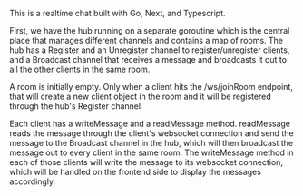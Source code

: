 This is a realtime chat built with Go, Next, and Typescript.


First, we have the hub running on a separate goroutine which is the central place that manages different channels and contains a map of rooms. The hub has a Register and an Unregister channel to register/unregister clients, and a Broadcast channel that receives a message and broadcasts it out to all the other clients in the same room.

A room is initially empty. Only when a client hits the /ws/joinRoom endpoint, that will create a new client object in the room and it will be registered through the hub's Register channel.


Each client has a writeMessage and a readMessage method. readMessage reads the message through the client's websocket connection and send the message to the Broadcast channel in the hub, which will then broadcast the message out to every client in the same room. The writeMessage method in each of those clients will write the message to its websocket connection, which will be handled on the frontend side to display the messages accordingly.
